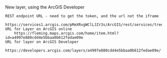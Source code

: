  New layer, using the ArcGIS Developer
 
	REST endpoint URL - need to get the token, and the url not the iframe 
		  https://services1.arcgis.com/pMeXRvgWClLJZr3s/ArcGIS/rest/services/tree_survey_table/FeatureServer
	URL for Layer on ArcGIS online
	  	https://fleming.maps.arcgis.com/home/item.html?id=a4997e880cdd4e5bbaa0b612fedae09e
	URL for layer on ArcGIS Developer
      https://developers.arcgis.com/layers/a4997e880cdd4e5bbaa0b612fedae09e/
      
      
